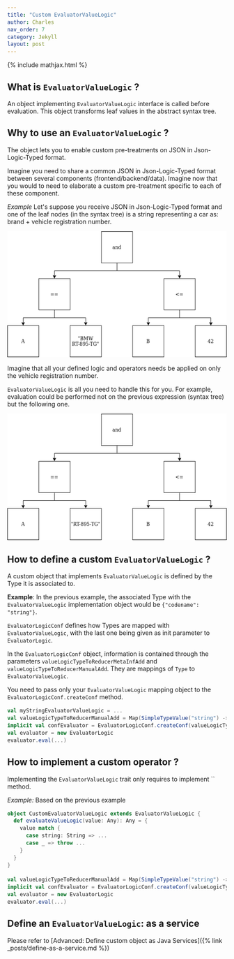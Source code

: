 ```yaml
---
title: "Custom EvaluatorValueLogic"
author: Charles
nav_order: 7
category: Jekyll
layout: post
---
```


{% include mathjax.html %}


## What is `EvaluatorValueLogic` ?

An object implementing `EvaluatorValueLogic` interface is called before evaluation.
This object transforms leaf values in the abstract syntax tree.

## Why to use an `EvaluatorValueLogic` ?

The object lets you to enable custom pre-treatments on JSON in
Json-Logic-Typed format.

Imagine you need to share a common JSON in Json-Logic-Typed format between several
components (frontend/backend/data). 
Imagine now that you would to need to elaborate a custom pre-treatment specific to
each of these component.

*Example*
Let's suppose you receive JSON in Json-Logic-Typed format and one of the leaf nodes
(in the syntax tree) is a string representing a car as: brand + vehicle registration number.

![Original json](../assets/non-pretreated-json-logic-tree.png)

Imagine that all your defined logic and operators needs be applied on only
the vehicle registration number. 

 `EvaluatorValueLogic` is all you need to handle this for you.
For example, evaluation could be performed not on the previous expression
(syntax tree) but the following one.

![Pre-treated json](../assets/pretreated-json-logic-tree.png)

## How to define a custom `EvaluatorValueLogic` ?

A custom object that implements  `EvaluatorValueLogic` is defined by the Type
it is associated to.

**Example**:
In the previous example, the associated Type with the `EvaluatorValueLogic`
implementation object would be `{"codename": "string"}`.

`EvaluatorLogicConf` defines how Types are mapped with `EvaluatorValueLogic`,
with the last one being given as init parameter to `EvaluatorLogic`.

In the `EvaluatorLogicConf` object, information is contained through the parameters
`valueLogicTypeToReducerMetaInfAdd` and `valueLogicTypeToReducerManualAdd`.
They are mappings of `Type` to `EvaluatorValueLogic`.

You need to pass only your `EvaluatorValueLogic` mapping object to the
`EvaluatorLogicConf.createConf` method.

```scala
val myStringEvaluatorValueLogic = ...
val valueLogicTypeToReducerManualAdd = Map(SimpleTypeValue("string") -> myStringEvaluatorValueLogic)
implicit val confEvaluator = EvaluatorLogicConf.createConf(valueLogicTypeToReducerManualAdd=valueLogicTypeToReducerManualAdd)
val evaluator = new EvaluatorLogic
evaluator.eval(...)
```

## How to implement a custom operator ?

Implementing  the `EvaluatorValueLogic` trait only requires to implement `` method.

*Example:*
Based on the previous example
```scala
object CustomEvaluatorValueLogic extends EvaluatorValueLogic {
  def evaluateValueLogic(value: Any): Any = {
    value match {
      case string: String => ...
      case _ => throw ...
    }
  }
}

val valueLogicTypeToReducerManualAdd = Map(SimpleTypeValue("string") -> CustomEvaluatorValueLogic)
implicit val confEvaluator = EvaluatorLogicConf.createConf(valueLogicTypeToReducerManualAdd=valueLogicTypeToReducerManualAdd)
val evaluator = new EvaluatorLogic
evaluator.eval(...)
```

## Define an `EvaluatorValueLogic`: as a service

Please refer to [Advanced: Define custom object as Java Services]({% link _posts/define-as-a-service.md %})




